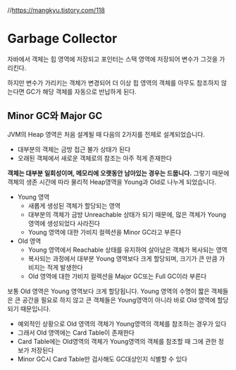 //https://mangkyu.tistory.com/118

# Garbage Collector
자바에서 객체는 힙 영역에 저장되고 포인터는 스택 영역에 저장되어 변수가 그것을 가리킨다. 

하지만 변수가 가리키는 객체가 변경되어 더 이상 힙 영역의 객체를 아무도 참조하지 않는다면 GC가 해당 객체를 자동으로 반납하게 된다.

## Minor GC와 Major GC
JVM의 Heap 영역은 처음 설계될 때 다음의 2가지를 전제로 설계되었습니다.

* 대부분의 객체는 금방 접근 불가 상태가 된다
* 오래된 객체에서 새로운 객체로의 참조는 아주 적게 존재한다

**객체는 대부분 일회성이며, 메모리에 오랫동안 남아있는 경우는 드뭅니다.** 그렇기 때문에 객체의 생존 시간에 따라 물리적 Heap영역을 Young과 Old로 나누게 되었습니다.

* Young 영역
    * 새롭게 생성된 객체가 할당되는 영역
    * 대부분의 객체가 금방 Unreachable 상태가 되기 때문에, 많은 객체가 Young 영역에 생성되었다 사라진다
    * Young 영역에 대한 가비지 컬렉션을 Minor GC라고 부른다
* Old 영역
    * Young 영역에서 Reachable 상태를 유지하여 살아남은 객체가 복사되는 영역
    * 복사되는 과정에서 대부분 Young 영역보다 크게 할당되며, 크기가 큰 만큼 가비지는 적게 발생한다
    * Old 영역에 대한 가비지 컬렉션을 Major GC또는 Full GC이라 부른다

보통 Old 영역은 Young 영역보다 크게 할당됩니다. Young 영역의 수명이 짧은 객체들은 큰 공간을 필요로 하지 않고 큰 객체들은 Young영역이 아니라 바로 Old 영역에 할당되기 때문입니다.

* 예외적인 상황으로 Old 영역의 객체가 Young영역의 객체를 참조하는 경우가 있다
* 그래서 Old 영역에는 Card Table이 존재한다
* Card Table에는 Old영역의 객체가 Young영역의 객체를 참조할 때 그에 관한 정보가 저장된다
* Minor GC시 Card Table만 검사해도 GC대상인지 식별할 수 있다

